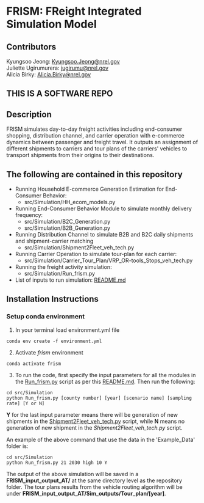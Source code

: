 # FRISM: FReight Integrated Simulation Model
## Contributors
Kyungsoo Jeong: <Kyungsoo.Jeong@nrel.gov>
<br>
Juliette Ugirumurera: <jugirumu@nrel.gov>
<br>
Alicia Birky: <Alicia.Birky@nrel.gov>
<br>

## THIS IS A SOFTWARE REPO

## Description
FRISM simulates day-to-day freight activities including end-consumer shopping, distribution channel, and carrier operation with e-commerce dynamics between passenger and freight travel. It outputs an assignment of different shipments to carriers and tour plans of the carriers' vehicles to transport shipments from their origins to their destinations.

## The following are contained in this repository
- Running Household E-commerce Generation Estimation for End-Consumer Behavior:
    *   src/Simulation/HH_ecom_models.py
- Running End-Consumer Behavior Module to simulate monthly delivery frequency:
    *   src/Simulation/B2C_Generation.py
    *   src/Simulation/B2B_Generation.py
- Running Distribution Channel to simulate B2B and B2C daily shipments and shipment-carrier matching
    *   src/Simulation/Shipment2Fleet_veh_tech.py
- Running Carrier Operation to simulate tour-plan for each carrier:
    *   src/Simulation/Carrier_Tour_Plan/VRP_OR-tools_Stops_veh_tech.py
- Running the freight activity simulation:
    *   src/Simulation/Run_frism.py
- List of inputs to run simulation: [README.md](https://github.com/NREL/FRISM/tree/open-source/src#readme)

## Installation Instructions
### Setup conda environment
1. In your terminal load  environment.yml file
```linux
conda env create -f environment.yml
```
2. Activate *frism* environment
```linux
conda activate frism
```
3. To run the code, first specify the input parameters for all the modules in the [Run_frism.py](https://github.com/NREL/FRISM/blob/open-source/src/Simulation/Run_frism.py) script as per this [README.md](https://github.com/NREL/FRISM/tree/open-source/src#readme). Then run the following:
```linux
cd src/Simulation
python Run_frism.py [county number] [year] [scenario name] [sampling rate] [Y or N]
```
**Y** for the last input parameter means there will be generation of new shipments in the [Shipment2Fleet_veh_tech.py](https://github.com/NREL/FRISM/blob/open-source/src/Simulation/Shipment2Fleet_veh_tech.py) script, while **N** means no generation of new shipment in the *Shipment2Fleet_veh_tech.py* script.

An example of the above command that use the data in the 'Example_Data' folder is:
```linux
cd src/Simulation
python Run_frism.py 21 2030 high 10 Y
```

The output of the above simulation will be saved in a **FRISM_input_output_AT/** at the same directory level as the repository folder. The tour plans results from the vehicle routing algorithm will be under **FRISM_input_output_AT/Sim_outputs/Tour_plan/[year]**.
